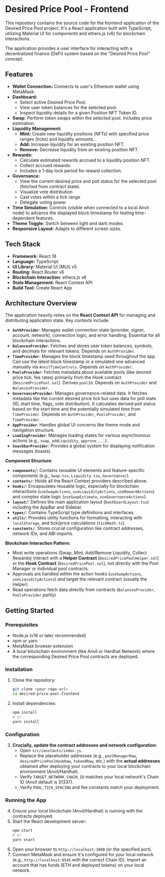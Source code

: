 # Desired Price Pool - Frontend

This repository contains the source code for the frontend application of the Desired Price Pool project. It's a React application built with TypeScript, utilizing Material UI for components and ethers.js (v6) for blockchain interactions.

The application provides a user interface for interacting with a decentralized finance (DeFi) system based on the "Desired Price Pool" concept.

## Features

*   **Wallet Connection:** Connects to user's Ethereum wallet using MetaMask.
*   **Dashboard:**
    *   Select active Desired Price Pool.
    *   View user token balances for the selected pool.
    *   Inspect liquidity details for a given Position NFT Token ID.
*   **Swap:** Perform token swaps within the selected pool. Includes price estimation.
*   **Liquidity Management:**
    *   **Mint:** Create new liquidity positions (NFTs) with specified price ranges (ticks) and liquidity amounts.
    *   **Add:** Increase liquidity for an existing position NFT.
    *   **Remove:** Decrease liquidity from an existing position NFT.
*   **Rewards:**
    *   Calculate estimated rewards accrued to a liquidity position NFT.
    *   Collect accrued rewards.
    *   Includes a 1-day lock period for reward collection.
*   **Governance:**
    *   View the current desired price and poll status for the selected pool (fetched from contract state).
    *   Visualize vote distribution 
    *   Cast votes within a tick range 
    *   Delegate voting power
*   **Time Simulation:** Controls (visible when connected to a local Anvil node) to advance the displayed block timestamp for testing time-dependent features.
*   **Theme Toggle:** Switch between light and dark modes.
*   **Responsive Layout:** Adapts to different screen sizes.

## Tech Stack

*   **Framework:** React 18
*   **Language:** TypeScript
*   **UI Library:** Material UI (MUI) v5
*   **Routing:** React Router v6
*   **Blockchain Interaction:** ethers.js v6
*   **State Management:** React Context API
*   **Build Tool:** Create React App

## Architecture Overview

The application heavily relies on the **React Context API** for managing and distributing application state. Key contexts include:

*   **`AuthProvider`**: Manages wallet connection state (provider, signer, account, network), connection logic, and error handling. Essential for all blockchain interactions.
*   **`BalancesProvider`**: Fetches and stores user token balances, symbols, and decimals for relevant tokens. Depends on `AuthProvider`.
*   **`TimeProvider`**: Manages the block timestamp used throughout the app. Can use the latest block timestamp or a simulated one advanced manually via `AnvilTimeControls`. Depends on `AuthProvider`.
*   **`PoolsProvider`**: Fetches metadata about available pools (like desired price tick, fee rates) primarily from the *Hook* contract (`DesiredPricePool.sol`). Derives `poolId`. Depends on `AuthProvider` and `BalancesProvider`.
*   **`GovernanceProvider`**: Manages governance-related data. It fetches metadata like the current desired price tick but uses data for poll state (ID, start time, flags, vote distribution). It calculates derived poll status based on the start time and the potentially simulated time from `TimeProvider`. Depends on `AuthProvider`, `PoolsProvider`, and `TimeProvider`.
*   **`AppProvider`**: Handles global UI concerns like theme mode and navigation structure.
*   **`LoadingProvider`**: Manages loading states for various asynchronous actions (e.g., `swap`, `addLiquidity`, `approve_...`).
*   **`SnackbarProvider`**: Provides a global system for displaying notification messages (toasts).

**Component Structure:**

*   **`components/`**: Contains reusable UI elements and feature-specific components (e.g., `Swap.tsx`, `Liquidity.tsx`, `Governance/`).
*   **`contexts/`**: Holds all the React Context providers described above.
*   **`hooks/`**: Encapsulates reusable logic, especially for blockchain interactions (`useSwapActions`, `useLiquidityActions`, `useRewardActions`) and complex state logic (`useSwapEstimate`, `useGovernanceActions`).
*   **`layout/`**: Defines the main application layout (`DashboardLayout.tsx`) including the AppBar and Sidebar.
*   **`types/`**: Contains TypeScript type definitions and interfaces.
*   **`utils/`**: Provides utility functions for formatting, interacting with `localStorage`, and tick/price calculations (`tickMath.ts`).
*   **`constants/`**: Stores crucial configuration like contract addresses, network IDs, and ABI imports.

**Blockchain Interaction Pattern:**

*   Most write operations (Swap, Mint, Add/Remove Liquidity, Collect Rewards) interact with a **Helper Contract** (`DesiredPricePoolHelper.sol`) or the **Hook Contract** (`DesiredPricePool.sol`), not directly with the Pool Manager or individual pool contracts.
*   Approvals are handled within the action hooks (`useSwapActions`, `useLiquidityActions`) and target the relevant contract (usually the Helper).
*   Read operations fetch data directly from contracts (`BalancesProvider`, `PoolsProvider` partly)

## Getting Started

### Prerequisites

*   Node.js (v18 or later recommended)
*   npm or yarn
*   MetaMask browser extension
*   A local blockchain environment (like Anvil or Hardhat Network) where the corresponding Desired Price Pool contracts are deployed.

### Installation

1.  Clone the repository:
    ```bash
    git clone <your-repo-url>
    cd desired-price-pool-frontend
    ```
2.  Install dependencies:
    ```bash
    npm install
    # or
    yarn install
    ```

### Configuration

3.  **Crucially, update the contract addresses and network configuration:**
    *   Open `src/constants/index.js`.
    *   Replace the placeholder addresses (e.g., `poolManagerRaw`, `desiredPricePoolHookRaw`, `token0Raw`, etc.) with the **actual addresses** obtained after deploying your contracts to your local blockchain environment (Anvil/Hardhat).
    *   Verify `TARGET_NETWORK_CHAIN_ID` matches your local network's Chain ID (Anvil default is 31337).
    *   Verify `POOL_TICK_SPACING` and fee constants match your deployment.

### Running the App

4.  Ensure your local blockchain (Anvil/Hardhat) is running with the contracts deployed.
5.  Start the React development server:
    ```bash
    npm start
    # or
    yarn start
    ```
6.  Open your browser to `http://localhost:3000` (or the specified port).
7.  Connect MetaMask and ensure it's configured for your local network (e.g., `http://localhost:8545` with the correct Chain ID). Import an account that has funds (ETH and deployed tokens) on your local network.
